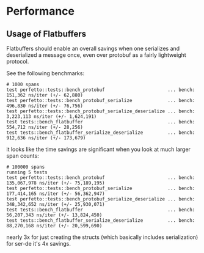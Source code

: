 # Performance

## Usage of Flatbuffers

Flatbuffers should enable an overall savings when one serializes and
deserialized a message once, even over protobuf as a fairly lightweight protocol.

See the following benchmarks:

```
# 1000 spans
test perfetto::tests::bench_protobuf                       ... bench:     151,362 ns/iter (+/- 62,880)
test perfetto::tests::bench_protobuf_serialize             ... bench:     496,830 ns/iter (+/- 76,756)
test perfetto::tests::bench_protobuf_serialize_deserialize ... bench:   3,223,113 ns/iter (+/- 1,624,191)
test tests::bench_flatbuffer                               ... bench:     554,712 ns/iter (+/- 28,256)
test tests::bench_flatbuffer_serialize_deserialize         ... bench:     912,636 ns/iter (+/- 173,679)
```

it looks like the time savings are significant when you look at much larger span counts:

```
# 100000 spans
running 5 tests
test perfetto::tests::bench_protobuf                       ... bench: 135,067,978 ns/iter (+/- 75,189,195)
test perfetto::tests::bench_protobuf_serialize             ... bench: 177,414,165 ns/iter (+/- 56,362,947)
test perfetto::tests::bench_protobuf_serialize_deserialize ... bench: 348,342,652 ns/iter (+/- 25,930,071)
test tests::bench_flatbuffer                               ... bench:  56,207,343 ns/iter (+/- 13,824,450)
test tests::bench_flatbuffer_serialize_deserialize         ... bench:  88,270,168 ns/iter (+/- 20,599,690)
```

nearly 3x for just creating the structs (which basically includes serialization) for ser-de it's 4x savings.